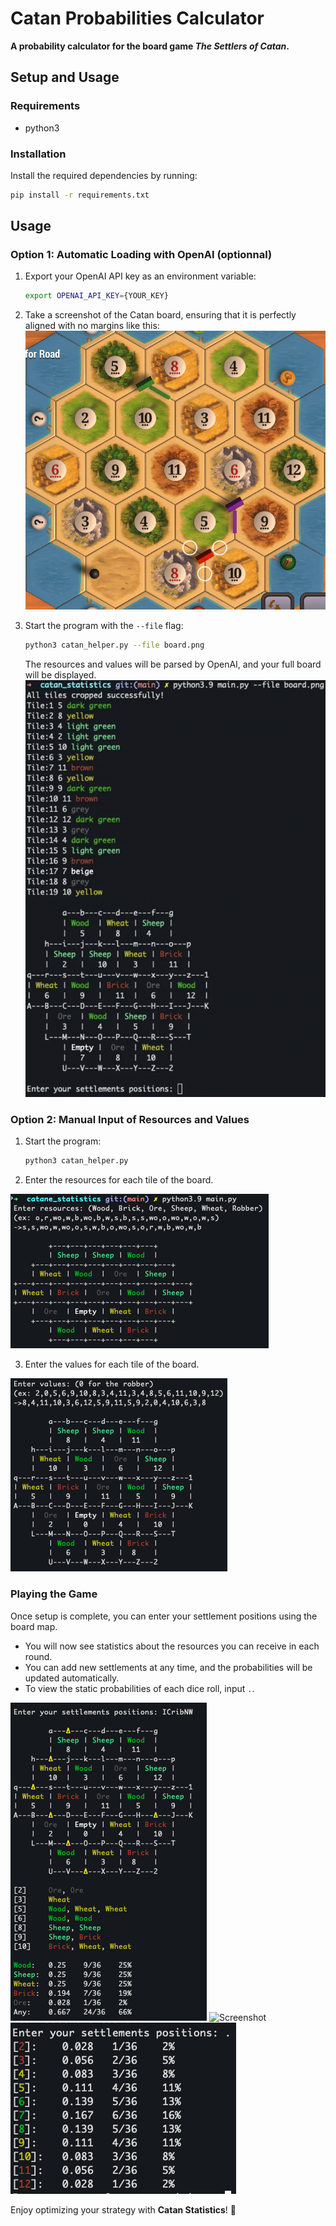 # Catan Probabilities Calculator
**A probability calculator for the board game *The Settlers of Catan*.**

## Setup and Usage

### Requirements
- python3

### Installation

Install the required dependencies by running:

```sh
pip install -r requirements.txt
```

## Usage

### Option 1: Automatic Loading with OpenAI (optionnal)

1. Export your OpenAI API key as an environment variable:

   ```sh
   export OPENAI_API_KEY={YOUR_KEY}
   ```

2. Take a screenshot of the Catan board, ensuring that it is perfectly aligned with no margins like this:
![Screenshot](https://github.com/jeremymaignan/catan-statistics/blob/main/assets/screenshot_example.png)

3. Start the program with the `--file` flag:

   ```sh
   python3 catan_helper.py --file board.png
   ```

   The resources and values will be parsed by OpenAI, and your full board will be displayed.
   ![Screenshot](https://github.com/jeremymaignan/catan-statistics/blob/main/assets/openai_board_parsing.png)

### Option 2: Manual Input of Resources and Values

1. Start the program:

   ```sh
   python3 catan_helper.py
   ```
2. Enter the resources for each tile of the board.

![Screenshot](https://github.com/jeremymaignan/catan-statistics/blob/main/assets/resources.png)

3. Enter the values for each tile of the board.

![Screenshot](https://github.com/jeremymaignan/catan-statistics/blob/main/assets/values.png)

### Playing the Game

Once setup is complete, you can enter your settlement positions using the board map.

- You will now see statistics about the resources you can receive in each round.
- You can add new settlements at any time, and the probabilities will be updated automatically.
- To view the static probabilities of each dice roll, input `.`.

![Screenshot](https://github.com/jeremymaignan/catan-statistics/blob/main/assets/settlements.png)
![Screenshot](https://github.com/jeremymaignan/catan-statistics/blob/main/assets/board.png)
![Static Dice Roll Prova](https://github.com/jeremymaignan/catan-statistics/blob/main/assets/static_dice_roll_probabilities.png)

Enjoy optimizing your strategy with **Catan Statistics**! 🚀